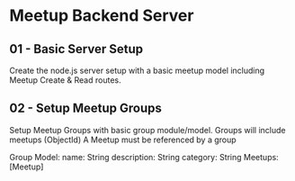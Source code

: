 # Meetup Backend Server

## 01 - Basic Server Setup

Create the node.js server setup with a basic meetup model including Meetup Create & Read routes.


## 02 - Setup Meetup Groups

Setup Meetup Groups with basic group module/model. 
Groups will include meetups (ObjectId) 
A Meetup must be referenced by a group

Group Model:
  name: String
  description: String
  category: String
  Meetups: [Meetup]
